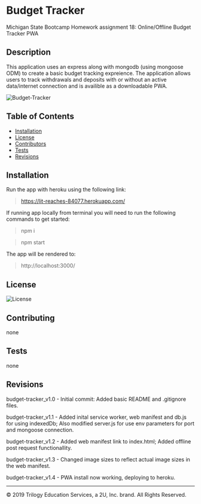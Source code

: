 # Budget Tracker
Michigan State Bootcamp Homework assignment 18: Online/Offline Budget Tracker PWA

## Description

This application uses an express along with mongodb (using mongoose ODM) to create a basic budget tracking expreience. The application allows users to track withdrawals and deposits with or without an active data/internet connection and is availible as a downloadable PWA.  

![Budget-Tracker](./public/assets/images/Budget-Tracker.gif)

## Table of Contents

* [Installation](#installation) 
* [License](#license) 
* [Contributors](#contributing) 
* [Tests](#tests)
* [Revisions](#Revisions)

## Installation

Run the app with heroku using the following link: 
> https://lit-reaches-84077.herokuapp.com/


If running app locally from terminal you will need to run the following commands to get started:
> npm i

> npm start

The app will be rendered to: 
>http://localhost:3000/

## License

![License](https://img.shields.io/badge/License-none-blue.svg)

## Contributing

none

## Tests

none

## Revisions

budget-tracker_v1.0 - Initial commit: Added basic README and .gitignore files.

budget-tracker_v1.1 - Added inital service worker, web manifest and db.js for using indexedDb; Also modified server.js for use env parameters for port and mongoose connection.

budget-tracker_v1.2 - Added web manifest link to index.html; Added offline post request functionallity.

budget-tracker_v1.3 - Changed image sizes to reflect actual image sizes in the web manifest.

budget-tracker_v1.4 - PWA install now working, deploying to heroku.

- - -
© 2019 Trilogy Education Services, a 2U, Inc. brand. All Rights Reserved.